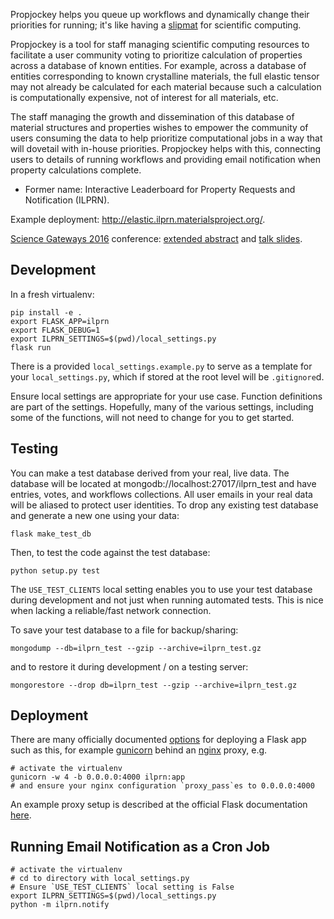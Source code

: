 Propjockey helps you queue up workflows and dynamically change their priorities for running;
it's like having a [slipmat](https://en.wikipedia.org/wiki/Slipmat) for scientific computing.

Propjockey is a tool for staff managing scientific computing
resources to facilitate a user community voting to prioritize
calculation of properties across a database of known entities. For
example, across a database of entities corresponding to known
crystalline materials, the full elastic tensor may not already be
calculated for each material because such a calculation is
computationally expensive, not of interest for all materials, etc.

The staff managing the growth and dissemination of this database of
material structures and properties wishes to empower the community of
users consuming the data to help prioritize computational jobs in a
way that will dovetail with in-house priorities. Propjockey helps with
this, connecting users to details of running workflows and providing
email notification when property calculations complete.

* Former name: Interactive Leaderboard for Property Requests and Notification (ILPRN).

Example deployment: http://elastic.ilprn.materialsproject.org/.

[Science Gateways 2016](http://sciencegateways.org/gateways2016/) conference: [extended abstract](docs/gateways2016-extended-abstract.pdf) and [talk slides](docs/gateways2016-talk-slides.pdf).

## Development

In a fresh virtualenv:

```
pip install -e .
export FLASK_APP=ilprn
export FLASK_DEBUG=1
export ILPRN_SETTINGS=$(pwd)/local_settings.py
flask run
```

There is a provided `local_settings.example.py` to serve as a template
for your `local_settings.py`, which if stored at the root level will
be `.gitignore`d.

Ensure local settings are appropriate for your use case. Function
definitions are part of the settings. Hopefully, many of the various
settings, including some of the functions, will not need to change for
you to get started.

## Testing

You can make a test database derived from your real, live data. The
database will be located at mongodb://localhost:27017/ilprn_test and
have entries, votes, and workflows collections. All user emails in
your real data will be aliased to protect user identities. To drop any
existing test database and generate a new one using your data:

```
flask make_test_db
```

Then, to test the code against the test database:

```
python setup.py test
```

The `USE_TEST_CLIENTS` local setting enables you to use your test
database during development and not just when running automated
tests. This is nice when lacking a reliable/fast network connection.

To save your test database to a file for backup/sharing:

```
mongodump --db=ilprn_test --gzip --archive=ilprn_test.gz
```

and to restore it during development / on a testing server:

```
mongorestore --drop db=ilprn_test --gzip --archive=ilprn_test.gz
```

## Deployment

There are many officially documented
[options](http://flask.pocoo.org/docs/0.11/deploying/) for deploying a
Flask app such as this, for example [gunicorn](http://gunicorn.org/)
behind an [nginx](https://nginx.org/en/) proxy, e.g.

```
# activate the virtualenv
gunicorn -w 4 -b 0.0.0.0:4000 ilprn:app
# and ensure your nginx configuration `proxy_pass`es to 0.0.0.0:4000
```

An example proxy setup is described at the official Flask
documentation
[here](http://flask.pocoo.org/docs/0.11/deploying/wsgi-standalone/#proxy-setups).

## Running Email Notification as a Cron Job

```
# activate the virtualenv
# cd to directory with local_settings.py
# Ensure `USE_TEST_CLIENTS` local setting is False
export ILPRN_SETTINGS=$(pwd)/local_settings.py
python -m ilprn.notify
```
